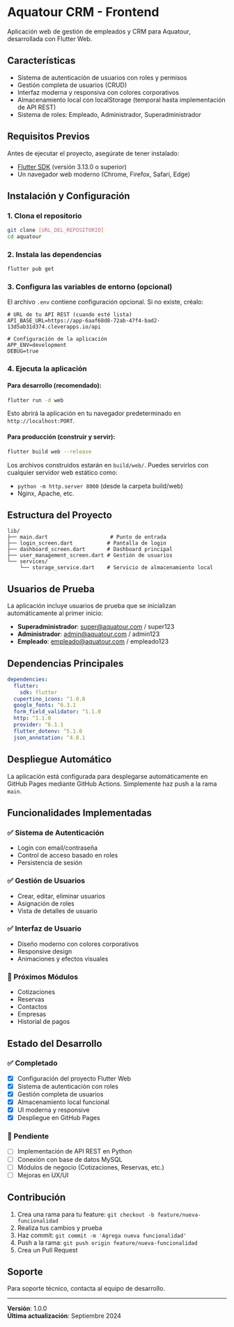 # Aquatour CRM - Frontend

Aplicación web de gestión de empleados y CRM para Aquatour, desarrollada con Flutter Web.

## Características

- Sistema de autenticación de usuarios con roles y permisos
- Gestión completa de usuarios (CRUD)
- Interfaz moderna y responsiva con colores corporativos
- Almacenamiento local con localStorage (temporal hasta implementación de API REST)
- Sistema de roles: Empleado, Administrador, Superadministrador

## Requisitos Previos

Antes de ejecutar el proyecto, asegúrate de tener instalado:

- [Flutter SDK](https://docs.flutter.dev/get-started/install) (versión 3.13.0 o superior)
- Un navegador web moderno (Chrome, Firefox, Safari, Edge)

## Instalación y Configuración

### 1. Clona el repositorio

```bash
git clone [URL_DEL_REPOSITORIO]
cd aquatour
```

### 2. Instala las dependencias

```bash
flutter pub get
```

### 3. Configura las variables de entorno (opcional)

El archivo `.env` contiene configuración opcional. Si no existe, créalo:

```
# URL de tu API REST (cuando esté lista)
API_BASE_URL=https://app-6aaf68d8-72ab-47f4-bad2-13d5ab31d374.cleverapps.io/api

# Configuración de la aplicación
APP_ENV=development
DEBUG=true
```

### 4. Ejecuta la aplicación

#### Para desarrollo (recomendado):
```bash
flutter run -d web
```

Esto abrirá la aplicación en tu navegador predeterminado en `http://localhost:PORT`.

#### Para producción (construir y servir):
```bash
flutter build web --release
```

Los archivos construidos estarán en `build/web/`. Puedes servirlos con cualquier servidor web estático como:
- `python -m http.server 8000` (desde la carpeta build/web)
- Nginx, Apache, etc.

## Estructura del Proyecto

```
lib/
├── main.dart                    # Punto de entrada
├── login_screen.dart           # Pantalla de login
├── dashboard_screen.dart       # Dashboard principal
├── user_management_screen.dart # Gestión de usuarios
└── services/
    └── storage_service.dart    # Servicio de almacenamiento local
```

## Usuarios de Prueba

La aplicación incluye usuarios de prueba que se inicializan automáticamente al primer inicio:

- **Superadministrador**: super@aquatour.com / super123
- **Administrador**: admin@aquatour.com / admin123
- **Empleado**: empleado@aquatour.com / empleado123

## Dependencias Principales

```yaml
dependencies:
  flutter:
    sdk: flutter
  cupertino_icons: ^1.0.8
  google_fonts: ^6.3.1
  form_field_validator: ^1.1.0
  http: ^1.1.0
  provider: ^6.1.1
  flutter_dotenv: ^5.1.0
  json_annotation: ^4.8.1
```

## Despliegue Automático

La aplicación está configurada para desplegarse automáticamente en GitHub Pages mediante GitHub Actions. Simplemente haz push a la rama `main`.

## Funcionalidades Implementadas

### ✅ Sistema de Autenticación
- Login con email/contraseña
- Control de acceso basado en roles
- Persistencia de sesión

### ✅ Gestión de Usuarios
- Crear, editar, eliminar usuarios
- Asignación de roles
- Vista de detalles de usuario

### ✅ Interfaz de Usuario
- Diseño moderno con colores corporativos
- Responsive design
- Animaciones y efectos visuales

### 🚧 Próximos Módulos
- Cotizaciones
- Reservas
- Contactos
- Empresas
- Historial de pagos

## Estado del Desarrollo

### ✅ Completado
- [x] Configuración del proyecto Flutter Web
- [x] Sistema de autenticación con roles
- [x] Gestión completa de usuarios
- [x] Almacenamiento local funcional
- [x] UI moderna y responsive
- [x] Despliegue en GitHub Pages

### 🔄 Pendiente
- [ ] Implementación de API REST en Python
- [ ] Conexión con base de datos MySQL
- [ ] Módulos de negocio (Cotizaciones, Reservas, etc.)
- [ ] Mejoras en UX/UI

## Contribución

1. Crea una rama para tu feature: `git checkout -b feature/nueva-funcionalidad`
2. Realiza tus cambios y prueba
3. Haz commit: `git commit -m 'Agrega nueva funcionalidad'`
4. Push a la rama: `git push origin feature/nueva-funcionalidad`
5. Crea un Pull Request

## Soporte

Para soporte técnico, contacta al equipo de desarrollo.

---

**Versión**: 1.0.0  
**Última actualización**: Septiembre 2024
